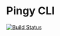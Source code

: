 # Pingy CLI

[![Build Status](https://travis-ci.org/pingyhq/pingy-cli.svg?branch=master)](https://travis-ci.org/pingyhq/pingy-cli)
